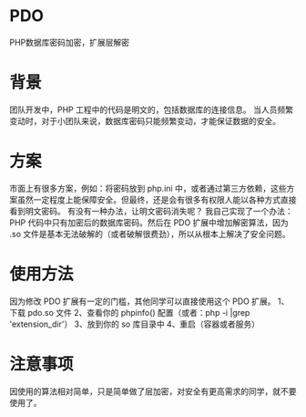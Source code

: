# PDO
PHP数据库密码加密，扩展层解密

# 背景
团队开发中，PHP 工程中的代码是明文的，包括数据库的连接信息。
当人员频繁变动时，对于小团队来说，数据库密码只能频繁变动，才能保证数据的安全。

# 方案
市面上有很多方案，例如：将密码放到 php.ini 中，或者通过第三方依赖，这些方案虽然一定程度上能保障安全。但最终，还是会有很多有权限人能以各种方式直接看到明文密码。
有没有一种办法，让明文密码消失呢？
我自己实现了一个办法：PHP 代码中只有加密后的数据库密码。然后在 PDO 扩展中增加解密算法，因为 .so 文件是基本无法破解的（或者破解很费劲），所以从根本上解决了安全问题。

# 使用方法
因为修改 PDO 扩展有一定的门槛，其他同学可以直接使用这个 PDO 扩展。
1、下载 pdo.so 文件
2、查看你的 phpinfo() 配置（或者：php -i |grep 'extension_dir'）
3、放到你的 so 库目录中
4、重启（容器或者服务）

# 注意事项
因使用的算法相对简单，只是简单做了层加密，对安全有更高需求的同学，就不要使用了。
